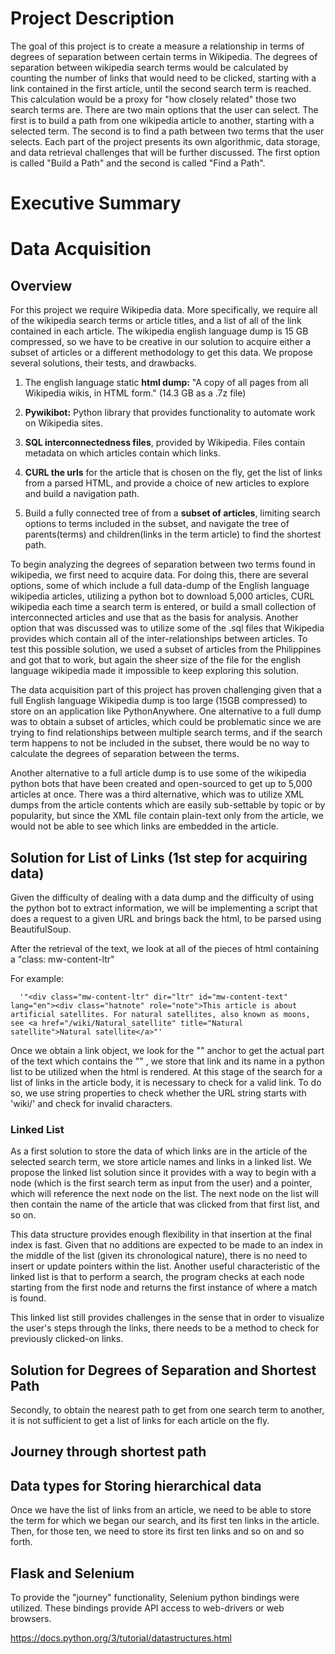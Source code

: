 # Project Description

The goal of this project is to create a measure a relationship in terms of degrees of separation between certain terms in Wikipedia. The degrees of separation between wikipedia search terms would be calculated by counting the number of links that would need to be clicked, starting with a link contained in the first article, until the second search term is reached. This calculation would be a proxy for "how closely related" those two search terms are. There are two main options that the user can select. The first is to build a path from one wikipedia article to another, starting with a selected term. The second is to find a path between two terms that the user selects. Each part of the project presents its own algorithmic, data storage, and data retrieval challenges that will be further discussed. The first option is called "Build a Path" and the second is called "Find a Path".

# Executive Summary


# Data Acquisition

## Overview

For this project we require Wikipedia data. More specifically, we require all of the wikipedia search terms or article titles, and a list of all of the link contained in each article. The wikipedia english language dump is 15 GB compressed, so we have to be creative in our solution to acquire either a subset of articles or a different methodology to get this data. We propose several solutions, their tests, and drawbacks.

1. The english language static **html dump:** "A copy of all pages from all Wikipedia wikis, in HTML form." (14.3 GB as a .7z file)

2. **Pywikibot:** Python library that provides functionality to automate work on Wikipedia sites.

3. **SQL interconnectedness files**, provided by Wikipedia. Files contain metadata on which articles contain which links.

4. **CURL the urls** for the article that is chosen on the fly, get the list of links from a parsed HTML, and provide a choice of new articles to explore and build a navigation path.

5. Build a fully connected tree of from a **subset of articles**, limiting search options to terms included in the subset, and navigate the tree of parents(terms) and children(links in the term article) to find the shortest path.




To begin analyzing the degrees of separation between two terms found in wikipedia, we first need to acquire data. For doing this, there are several options, some of which include a full data-dump of the English language wikipedia articles, utilizing a python bot to download 5,000 articles, CURL wikipedia each time a search term is entered, or build a small collection of interconnected articles and use that as the basis for analysis. Another option that was discussed was to utilize some of the .sql files that Wikipedia provides which contain all of the inter-relationships between articles. To test this possible solution, we used a subset of articles from the Philippines and got that to work, but again the sheer size of the file for the english language wikipedia made it impossible to keep exploring this solution.

The data acquisition part of this project has proven challenging given that a full English language Wikipedia dump is too large (15GB compressed) to store on an application like PythonAnywhere. One alternative to a full dump was to obtain a subset of articles, which could be problematic since we are trying to find relationships between multiple search terms, and if the search term happens to not be included in the subset, there would be no way to calculate the degrees of separation between the terms.

Another alternative to a full article dump is to use some of the wikipedia python bots that have been created and open-sourced to get up to 5,000 articles at once. There was a third alternative, which was to utilize XML dumps from the article contents which are easily sub-settable by topic or by popularity, but since the XML file contain plain-text only from the article, we would not be able to see which links are embedded in the article.

## Solution for List of Links (1st step for acquiring data)

Given the difficulty of dealing with a data dump and the difficulty of using the python bot to extract information, we will be implementing a script that does a request to a given URL and brings back the html, to be parsed using BeautifulSoup.


After the retrieval of the text, we look at all of the pieces of html containing a "class: mw-content-ltr"

For example:

      '"<div class="mw-content-ltr" dir="ltr" id="mw-content-text" lang="en"><div class="hatnote" role="note">This article is about artificial satellites. For natural satellites, also known as moons, see <a href="/wiki/Natural_satellite" title="Natural satellite">Natural satellite</a>"'


Once we obtain a link object, we look for the "<a>" anchor to get the actual part of the text which contains the "<href>" , we store that link and its name in a python list to be utilized when the html is rendered. At this stage of the search for a list of links in the article body, it is necessary to check for a valid link. To do so, we use string properties to check whether the URL string starts with 'wiki/' and check for invalid characters.


### Linked List

As a first solution to store the data of which links are in the article of the selected search term, we store article names and links in a linked list. We propose the linked list solution since it provides with a way to begin with a node (which is the first search term as input from the user) and a pointer, which will reference the next node on the list. The next node on the list will then contain the name of the article that was clicked from that first list, and so on.

This data structure provides enough flexibility in that insertion at the final index is fast. Given that no additions are expected to be made to an index in the middle of the list (given its chronological nature), there is no need to insert or update pointers within the list. Another useful characteristic of the linked list is that to perform a search, the program checks at each node starting from the first node and returns the first instance of where a match is found.

This linked list still provides challenges in the sense that in order to visualize the user's steps through the links, there needs to be a method to check for previously clicked-on links.



## Solution for Degrees of Separation and Shortest Path

Secondly, to obtain the nearest path to get from one search term to another, it is not sufficient to get a list of links for each article on the fly.

## Journey through shortest path

## Data types for Storing hierarchical data
Once we have the list of links from an article, we need to be able to store the term for which we began our search, and its first ten links in the article. Then, for those ten, we need to store its first ten links and so on and so forth.



## Flask and Selenium

To provide the "journey" functionality, Selenium python bindings were utilized. These bindings provide API access to web-drivers or web browsers.




https://docs.python.org/3/tutorial/datastructures.html
